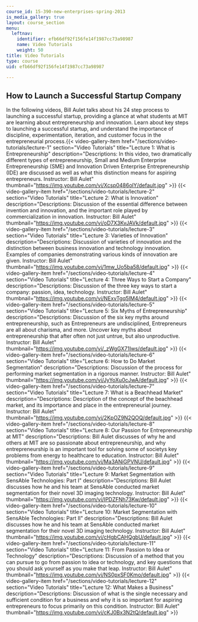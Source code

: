```yaml
---
course_id: 15-390-new-enterprises-spring-2013
is_media_gallery: true
layout: course_section
menu:
  leftnav:
    identifier: efb66df92f156fe14f1987cc73a98987
    name: Video Tutorials
    weight: 50
title: Video Tutorials
type: course
uid: efb66df92f156fe14f1987cc73a98987

---
```


How to Launch a Successful Startup Company
------------------------------------------

In the following videos, Bill Aulet talks about his 24 step process to launching a successful startup, providing a glance at what students at MIT are learning about entrepreneurship and innovation. Learn about key steps to launching a successful startup, and understand the importance of discipline, experimentation, iteration, and customer focus in the entrepreneurial process.{{< video-gallery-item href="/sections/video-tutorials/lecture-1" section="Video Tutorials" title="Lecture 1: What is Entrepreneurship" description="Descriptions: In this video, two dramatically different types of entrepreneurship, Small and Medium Enterprise Entrepreneurship (SME) and Innovation Driven  Enterprise Entrepreneurship (IDE) are discussed as well as what this distinction means for  aspiring entrepreneurs. Instructor: Bill Aulet" thumbnail="https://img.youtube.com/vi/Xcsp0486olY/default.jpg" >}} {{< video-gallery-item href="/sections/video-tutorials/lecture-2" section="Video Tutorials" title="Lecture 2: What is Innovation" description="Descriptions: Discussion of the essential difference between invention and innovation, and the important role played by commercialization in innovation. Instructor: Bill Aulet" thumbnail="https://img.youtube.com/vi/oD7X3KvJAVk/default.jpg" >}} {{< video-gallery-item href="/sections/video-tutorials/lecture-3" section="Video Tutorials" title="Lecture 3: Varieties of Innovation" description="Descriptions: Discussion of varieties of innovation and the distinction between business innovation and technology innovation. Examples of companies demonstrating various kinds of innovation are given. Instructor: Bill Aulet" thumbnail="https://img.youtube.com/vi/1mw_Uo5ba58/default.jpg" >}} {{< video-gallery-item href="/sections/video-tutorials/lecture-4" section="Video Tutorials" title="Lecture 4: Three Ways to Start a Company" description="Descriptions: Discussion of the three key ways to start a company: passion, idea, technology. Instructor: Bill Aulet" thumbnail="https://img.youtube.com/vi/NExvTgq5IM4/default.jpg" >}} {{< video-gallery-item href="/sections/video-tutorials/lecture-5" section="Video Tutorials" title="Lecture 5: Six Myths of Entrepreneurship" description="Descriptions: Discussion of the six key myths around entrepreneurship, such as Entrepreneurs are undisciplined, Entrepreneurs are all about charisma, and more. Uncover key myths about entrepreneurship that after often not just untrue, but also unproductive. Instructor: Bill Aulet" thumbnail="https://img.youtube.com/vi/_zWgGX71Iws/default.jpg" >}} {{< video-gallery-item href="/sections/video-tutorials/lecture-6" section="Video Tutorials" title="Lecture 6: How to Do Market Segmentation" description="Descriptions: Discussion of the process for performing market segmentation in a rigorous manner. Instructor: Bill Aulet" thumbnail="https://img.youtube.com/vi/JyYoXu0cJwA/default.jpg" >}} {{< video-gallery-item href="/sections/video-tutorials/lecture-7" section="Video Tutorials" title="Lecture 7: What is a Beachhead Market" description="Descriptions: Description of the concept of the beachhead market, and its importance and place in the entrepreneurial journey. Instructor: Bill Aulet" thumbnail="https://img.youtube.com/vi/2KpOZ9N2QOQ/default.jpg" >}} {{< video-gallery-item href="/sections/video-tutorials/lecture-8" section="Video Tutorials" title="Lecture 8: Our Passion for Entrepreneurship at MIT" description="Descriptions: Bill Aulet discusses of why he and others at MIT are so passionate about entrepreneurship, and why entrepreneurship is an important tool for solving some of societys key problems from energy to healthcare to education. Instructor: Bill Aulet" thumbnail="https://img.youtube.com/vi/Ma3ANiGPVNU/default.jpg" >}} {{< video-gallery-item href="/sections/video-tutorials/lecture-9" section="Video Tutorials" title="Lecture 9: Market Segmentation with SensAble Technologies: Part I" description="Descriptions: Bill Aulet discusses how he and his team at SensAble conducted market segmentation for their novel 3D imaging technology. Instructor: Bill Aulet" thumbnail="https://img.youtube.com/vi/IPDZFNh73Kw/default.jpg" >}} {{< video-gallery-item href="/sections/video-tutorials/lecture-10" section="Video Tutorials" title="Lecture 10: Market Segmentation with SensAble Technologies: Part II" description="Descriptions: Bill Aulet discusses how he and his team at SensAble conducted market segmentation for their novel 3D imaging technology. Instructor: Bill Aulet" thumbnail="https://img.youtube.com/vi/cHgbCAHQgbU/default.jpg" >}} {{< video-gallery-item href="/sections/video-tutorials/lecture-11" section="Video Tutorials" title="Lecture 11: From Passion to Idea or Technology" description="Descriptions: Discussion of a method that you can pursue to go from passion to idea or technology, and key questions that you should ask yourself as you make that leap. Instructor: Bill Aulet" thumbnail="https://img.youtube.com/vi/NS0pxSF0Kmo/default.jpg" >}} {{< video-gallery-item href="/sections/video-tutorials/lecture-12" section="Video Tutorials" title="Lecture 12: What Makes a Business" description="Descriptions: Discussion of what is the single necessary and sufficient condition for a business and why it is so important for aspiring entrepreneurs to focus primarily on this condition. Instructor: Bill Aulet" thumbnail="https://img.youtube.com/vi/cKJ0Bx3N2tQ/default.jpg" >}}